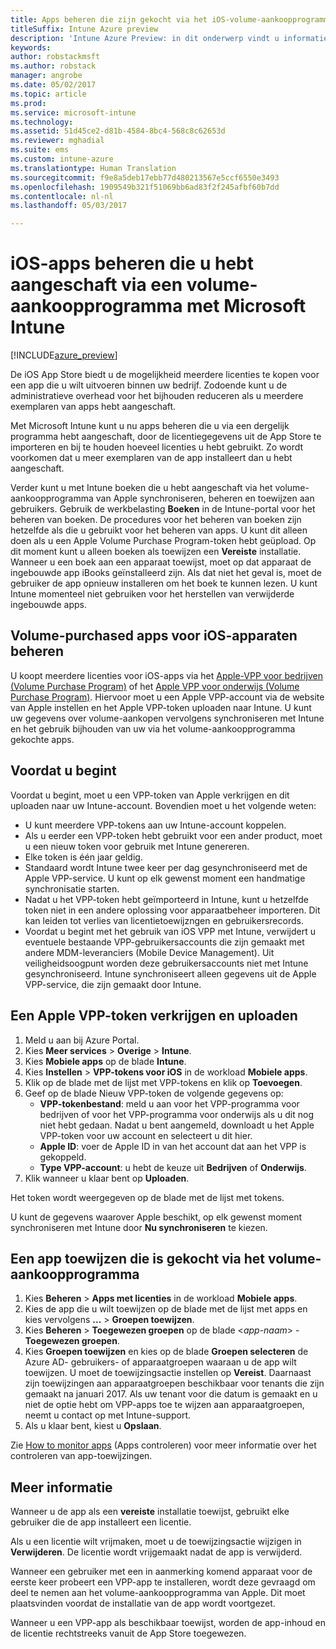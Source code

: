 ```yaml
---
title: Apps beheren die zijn gekocht via het iOS-volume-aankoopprogramma | Microsoft Docs
titleSuffix: Intune Azure preview
description: 'Intune Azure Preview: in dit onderwerp vindt u informatie over hoe u de apps kunt synchroniseren die u via het volume-aankoopprogramma in de iOS Store hebt gekocht, hoe u deze apps kunt beheren en hoe u het gebruik ervan kunt bijhouden.'
keywords: 
author: robstackmsft
ms.author: robstack
manager: angrobe
ms.date: 05/02/2017
ms.topic: article
ms.prod: 
ms.service: microsoft-intune
ms.technology: 
ms.assetid: 51d45ce2-d81b-4584-8bc4-568c8c62653d
ms.reviewer: mghadial
ms.suite: ems
ms.custom: intune-azure
ms.translationtype: Human Translation
ms.sourcegitcommit: f9e8a5deb17ebb77d480213567e5ccf6550e3493
ms.openlocfilehash: 1909549b321f51069bb6ad83f2f245afbf60b7dd
ms.contentlocale: nl-nl
ms.lasthandoff: 05/03/2017

---
```


# <a name="how-to-manage-ios-apps-you-purchased-through-a-volume-purchase-program-with-microsoft-intune"></a>iOS-apps beheren die u hebt aangeschaft via een volume-aankoopprogramma met Microsoft Intune


[!INCLUDE[azure_preview](../includes/azure_preview.md)]

De iOS App Store biedt u de mogelijkheid meerdere licenties te kopen voor een app die u wilt uitvoeren binnen uw bedrijf. Zodoende kunt u de administratieve overhead voor het bijhouden reduceren als u meerdere exemplaren van apps hebt aangeschaft.

Met Microsoft Intune kunt u nu apps beheren die u via een dergelijk programma hebt aangeschaft, door de licentiegegevens uit de App Store te importeren en bij te houden hoeveel licenties u hebt gebruikt. Zo wordt voorkomen dat u meer exemplaren van de app installeert dan u hebt aangeschaft.

Verder kunt u met Intune boeken die u hebt aangeschaft via het volume-aankoopprogramma van Apple synchroniseren, beheren en toewijzen aan gebruikers. Gebruik de werkbelasting **Boeken** in de Intune-portal voor het beheren van boeken. De procedures voor het beheren van boeken zijn hetzelfde als die u gebruikt voor het beheren van apps.
U kunt dit alleen doen als u een Apple Volume Purchase Program-token hebt geüpload. Op dit moment kunt u alleen boeken als toewijzen een **Vereiste** installatie.
Wanneer u een boek aan een apparaat toewijst, moet op dat apparaat de ingebouwde app iBooks geïnstalleerd zijn. Als dat niet het geval is, moet de gebruiker de app opnieuw installeren om het boek te kunnen lezen. U kunt Intune momenteel niet gebruiken voor het herstellen van verwijderde ingebouwde apps.


## <a name="manage-volume-purchased-apps-for-ios-devices"></a>Volume-purchased apps voor iOS-apparaten beheren
U koopt meerdere licenties voor iOS-apps via het [Apple-VPP voor bedrijven (Volume Purchase Program)](http://www.apple.com/business/vpp/) of het [Apple VPP voor onderwijs (Volume Purchase Program)](http://volume.itunes.apple.com/us/store). Hiervoor moet u een Apple VPP-account via de website van Apple instellen en het Apple VPP-token uploaden naar Intune.  U kunt uw gegevens over volume-aankopen vervolgens synchroniseren met Intune en het gebruik bijhouden van uw via het volume-aankoopprogramma gekochte apps.

## <a name="before-you-start"></a>Voordat u begint
Voordat u begint, moet u een VPP-token van Apple verkrijgen en dit uploaden naar uw Intune-account. Bovendien moet u het volgende weten:

* U kunt meerdere VPP-tokens aan uw Intune-account koppelen.
* Als u eerder een VPP-token hebt gebruikt voor een ander product, moet u een nieuw token voor gebruik met Intune genereren.
* Elke token is één jaar geldig.
* Standaard wordt Intune twee keer per dag gesynchroniseerd met de Apple VPP-service. U kunt op elk gewenst moment een handmatige synchronisatie starten.
* Nadat u het VPP-token hebt geïmporteerd in Intune, kunt u hetzelfde token niet in een andere oplossing voor apparaatbeheer importeren. Dit kan leiden tot verlies van licentietoewijzngen en gebruikersrecords.
* Voordat u begint met het gebruik van iOS VPP met Intune, verwijdert u eventuele bestaande VPP-gebruikersaccounts die zijn gemaakt met andere MDM-leveranciers (Mobile Device Management). Uit veiligheidsoogpunt worden deze gebruikersaccounts niet met Intune gesynchroniseerd. Intune synchroniseert alleen gegevens uit de Apple VPP-service, die zijn gemaakt door Intune.

## <a name="to-get-and-upload-an-apple-vpp-token"></a>Een Apple VPP-token verkrijgen en uploaden

1. Meld u aan bij Azure Portal.
2. Kies **Meer services** > **Overige** > **Intune**.
3. Kies **Mobiele apps** op de blade **Intune**.
1.  Kies **Instellen** > **VPP-tokens voor iOS** in de workload **Mobiele apps**.
2.  Klik op de blade met de lijst met VPP-tokens en klik op **Toevoegen**.
3.  Geef op de blade Nieuw VPP-token de volgende gegevens op:
    - **VPP-tokenbestand**: meld u aan voor het VPP-programma voor bedrijven of voor het VPP-programma voor onderwijs als u dit nog niet hebt gedaan. Nadat u bent aangemeld, downloadt u het Apple VPP-token voor uw account en selecteert u dit hier.
    - **Apple ID**: voer de Apple ID in van het account dat aan het VPP is gekoppeld.
    - **Type VPP-account**: u hebt de keuze uit **Bedrijven** of **Onderwijs**.
4. Klik wanneer u klaar bent op **Uploaden**.

Het token wordt weergegeven op de blade met de lijst met tokens.


U kunt de gegevens waarover Apple beschikt, op elk gewenst moment synchroniseren met Intune door **Nu synchroniseren** te kiezen.

## <a name="to-assign-a-volume-purchased-app"></a>Een app toewijzen die is gekocht via het volume-aankoopprogramma

1. Kies **Beheren** > **Apps met licenties** in de workload **Mobiele apps**.
2. Kies de app die u wilt toewijzen op de blade met de lijst met apps en kies vervolgens **...** > **Groepen toewijzen**.
3. Kies **Beheren** > **Toegewezen groepen** op de blade <*app-naam*> - **Toegewezen groepen**.
4. Kies **Groepen toewijzen** en kies op de blade **Groepen selecteren** de Azure AD- gebruikers- of apparaatgroepen waaraan u de app wilt toewijzen.
U moet de toewijzingsactie instellen op **Vereist**. Daarnaast zijn toewijzingen aan apparaatgroepen beschikbaar voor tenants die zijn gemaakt na januari 2017. Als uw tenant voor die datum is gemaakt en u niet de optie hebt om VPP-apps toe te wijzen aan apparaatgroepen, neemt u contact op met Intune-support.
5. Als u klaar bent, kiest u **Opslaan**.

Zie [How to monitor apps](monitor-apps.md) (Apps controleren) voor meer informatie over het controleren van app-toewijzingen.

## <a name="further-information"></a>Meer informatie

Wanneer u de app als een **vereiste** installatie toewijst, gebruikt elke gebruiker die de app installeert een licentie.

Als u een licentie wilt vrijmaken, moet u de toewijzingsactie wijzigen in **Verwijderen**. De licentie wordt vrijgemaakt nadat de app is verwijderd.

Wanneer een gebruiker met een in aanmerking komend apparaat voor de eerste keer probeert een VPP-app te installeren, wordt deze gevraagd om deel te nemen aan het volume-aankoopprogramma van Apple. Dit moet plaatsvinden voordat de installatie van de app wordt voortgezet.

Wanneer u een VPP-app als beschikbaar toewijst, worden de app-inhoud en de licentie rechtstreeks vanuit de App Store toegewezen.

